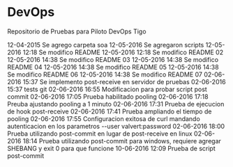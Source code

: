 # DevOps
 Repositorio de Pruebas para Piloto DevOps Tigo

12-04-2015 Se agrego carpeta soa 
12-05-2016 Se agregaron scripts
12-05-2016 12:18 Se modifico README 
12-05-2016 12:18 Se modifico README 02
12-05-2016 14:38 Se modifico README 03
12-05-2016 14:38 Se modifico README 04
12-05-2016 14:38 Se modifico README 05
12-05-2016 14:38 Se modifico README 06
12-05-2016 14:38 Se modifico README 07
02-06-2016 15:37 Se implemento post-receive en servidor de pruebas
02-06-2016 15:37 tests git
02-06-2016 16:55 Modificacion para probar script post commit
02-06-2016 17:05 Prueba habilitado pooling
02-06-2016 17:18 Preuba ajustando pooling a 1 minuto
02-06-2016 17:31 Prueba de ejecucion de hook post-receive
02-06-2016 17:41 Prueba ampliando el tiempo de pooling
02-06-2016 17:55 Configuracion exitosa de curl mandando autenticacion en los parametros --user valvert:password
02-06-2016 18:00 Prueba utilizando post-commit en lugar de post-receive en linux
02-06-2016 18:14 Prueba utilizando post-commit para windows, requiere agregar SHEBANG y exit 0 para que funcione
10-06-2016 12:09 Prueba de script post-commit 
